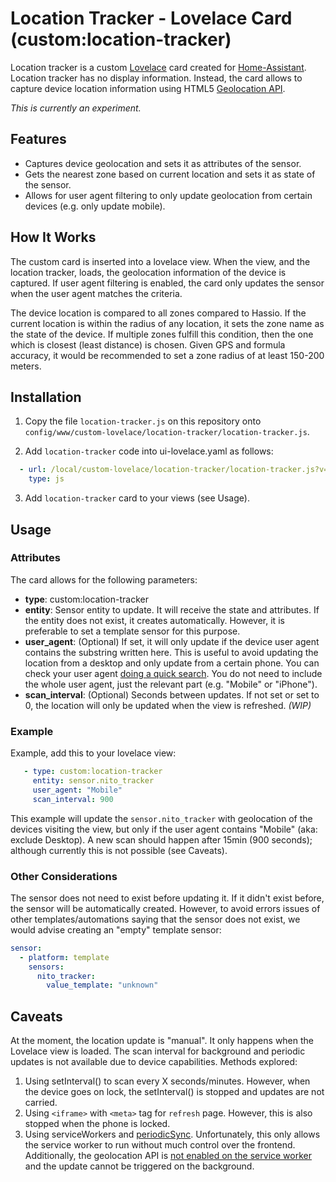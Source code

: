 # Location Tracker - Lovelace Card (custom:location-tracker)

Location tracker is a custom [Lovelace](https://www.home-assistant.io/lovelace/) card created for [Home-Assistant](https://home-assistant.io). Location tracker has no display information. Instead, the card allows to capture device location information using HTML5 [Geolocation API](https://developer.mozilla.org/en-US/docs/Web/API/Geolocation_API).

*This is currently an experiment.*

## Features
- Captures device geolocation and sets it as attributes of the sensor.
- Gets the nearest zone based on current location and sets it as state of the sensor.
- Allows for user agent filtering to only update geolocation from certain devices (e.g. only update mobile).


## How It Works
The custom card is inserted into a lovelace view. When the view, and the location tracker, loads, the geolocation information of the device is captured. If user agent filtering is enabled, the card only updates the sensor when the user agent matches the criteria.

The device location is compared to all zones compared to Hassio. If the current location is within the radius of any location, it sets the zone name as the state of the device. If multiple zones fulfill this condition, then the one which is closest (least distance) is chosen. Given GPS and formula accuracy, it would be recommended to set a zone radius of at least 150-200 meters.

## Installation

1. Copy the file `location-tracker.js` on this repository onto `config/www/custom-lovelace/location-tracker/location-tracker.js`.

2. Add `location-tracker` code into ui-lovelace.yaml as follows:
```yaml
  - url: /local/custom-lovelace/location-tracker/location-tracker.js?v=0.0.0
    type: js
```

3. Add `location-tracker` card to your views (see Usage).

## Usage

### Attributes

The card allows for the following parameters:
- **type**: custom:location-tracker
- **entity**: Sensor entity to update. It will receive the state and attributes. If the entity does not exist, it creates automatically. However, it is preferable to set a template sensor for this purpose.
- **user_agent**: (Optional) If set, it will only update if the device user agent contains the substring written here. This is useful to avoid updating the location from a desktop and only update from a certain phone. You can check your user agent [doing a quick search](https://www.google.com/search?q=my+user+agent&oq=my+user+agent). You do not need to include the whole user agent, just the relevant part (e.g. "Mobile" or "iPhone").
- **scan_interval**: (Optional) Seconds between updates. If not set or set to 0, the location will only be updated when the view is refreshed. *(WIP)*


### Example
Example, add this to your lovelace view:

```yaml
   - type: custom:location-tracker
     entity: sensor.nito_tracker
     user_agent: "Mobile"
     scan_interval: 900
 ```
 
 This example will update the `sensor.nito_tracker` with geolocation of the devices visiting the view, but only if the user agent contains "Mobile" (aka: exclude Desktop). A new scan should happen after 15min (900 seconds); although currently this is not possible (see Caveats).
 
### Other Considerations

The sensor does not need to exist before updating it. If it didn't exist before, the sensor will be automatically created. However, to avoid errors issues of other templates/automations saying that the sensor does not exist, we would advise creating an "empty" template sensor:

```yaml
sensor:
  - platform: template
    sensors:
      nito_tracker:
        value_template: "unknown"
```

## Caveats

At the moment, the location update is "manual". It only happens when the Lovelace view is loaded. The scan interval for background and periodic updates is not available due to device capabilities. Methods explored:

1. Using setInterval() to scan every X seconds/minutes. However, when the device goes on lock, the setInterval() is stopped and updates are not carried.
1. Using `<iframe>` with `<meta>` tag for `refresh` page. However, this is also stopped when the phone is locked.
1. Using serviceWorkers and [periodicSync](https://developer.mozilla.org/en-US/docs/Web/API/ServiceWorkerRegistration/periodicSync). Unfortunately, this only allows the service worker to run without much control over the frontend. Additionally, the geolocation API is [not enabled on the service worker](https://github.com/RichardMaher/Brotkrumen) and the update cannot be triggered on the background.
